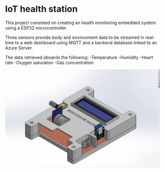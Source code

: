 # IoT health station

This project consisted on creating an health monitoring embedded system using a ESP32 microcontroller.

Three sensors provide body and environment data to be streamed in real-time to a web dashboard using MQTT and a backend database linked to an Azure Server.

The data retrieved aboards the following:
-Temperature
-Humidity
-Heart rate
-Oxygen saturation
-Gas concentration

![3D Model](Photos/3D_model.jpg)

